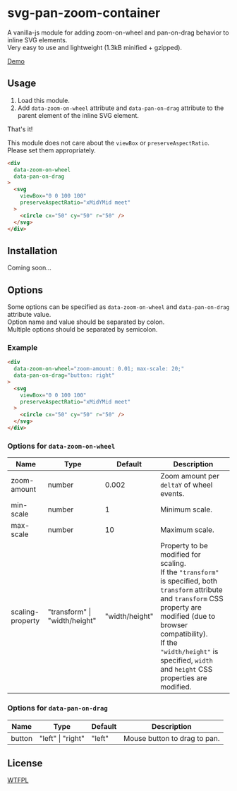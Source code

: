 # svg-pan-zoom-container

A vanilla-js module for adding zoom-on-wheel and pan-on-drag behavior to inline SVG elements.  
Very easy to use and lightweight (1.3kB minified + gzipped).

[Demo](https://luncheon.github.io/svg-pan-zoom-container/)


## Usage

1. Load this module.
2. Add `data-zoom-on-wheel` attribute and `data-pan-on-drag` attribute to the parent element of the inline SVG element.

That's it!

This module does not care about the `viewBox` or `preserveAspectRatio`.  
Please set them appropriately.

```html
<div
  data-zoom-on-wheel
  data-pan-on-drag
>
  <svg
    viewBox="0 0 100 100"
    preserveAspectRatio="xMidYMid meet"
  >
    <circle cx="50" cy="50" r="50" />
  </svg>
</div>
```


## Installation

Coming soon...

<!--
### via [npm](https://www.npmjs.com/package/svg-pan-zoom-container) (with a module bundler)

```
$ npm i svg-pan-zoom-container
```

```js
import 'svg-pan-zoom-container'
```

### via CDN ([jsDelivr](https://www.jsdelivr.com/package/npm/svg-pan-zoom-container))

```html
<script src="https://cdn.jsdelivr.net/npm/svg-pan-zoom-container@0.1.0"></script>
```
-->

## Options

Some options can be specified as `data-zoom-on-wheel` and `data-pan-on-drag` attribute value.  
Option name and value should be separated by colon.  
Multiple options should be separated by semicolon.

### Example

```html
<div
  data-zoom-on-wheel="zoom-amount: 0.01; max-scale: 20;"
  data-pan-on-drag="button: right"
>
  <svg
    viewBox="0 0 100 100"
    preserveAspectRatio="xMidYMid meet"
  >
    <circle cx="50" cy="50" r="50" />
  </svg>
</div>
```

### Options for `data-zoom-on-wheel`

| Name             | Type                          | Default        | Description                               |
| ---------------- | ----------------------------- | -------------- | ----------------------------------------- |
| zoom-amount      | number                        | 0.002          | Zoom amount per `deltaY` of wheel events. |
| min-scale        | number                        | 1              | Minimum scale.                            |
| max-scale        | number                        | 10             | Maximum scale.                            |
| scaling-property | "transform" \| "width/height" | "width/height" | Property to be modified for scaling.<br>If the `"transform"` is specified, both `transform` attribute and `transform` CSS property are modified (due to browser compatibility).<br>If the `"width/height"` is specified, `width` and `height` CSS properties are modified. |

### Options for `data-pan-on-drag`

| Name   | Type              | Default | Description                  |
| ------ | ----------------- | ------- | ---------------------------- |
| button | "left" \| "right" | "left"  | Mouse button to drag to pan. |


## License

[WTFPL](http://www.wtfpl.net)
